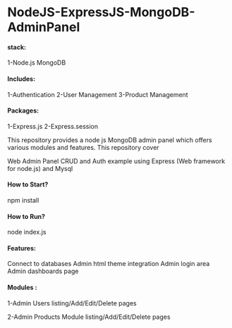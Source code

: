# NodeJS-ExpressJS-MongoDB-AdminPanel

#### stack:
1-Node.js
MongoDB

#### Includes:

1-Authentication
2-User Management
3-Product Management

#### Packages:
 1-Express.js
 2-Express.session

 
This repository provides a node js MongoDB admin panel which offers various modules and features. This repository cover

Web Admin Panel CRUD and Auth example using Express (Web framework for node.js) and Mysql

#### How to Start?

npm install

#### How to Run?

node index.js

#### Features:

Connect to databases
Admin html theme integration
Admin login area
Admin dashboards page

#### Modules :

1-Admin Users listing/Add/Edit/Delete pages


2-Admin Products Module listing/Add/Edit/Delete pages
